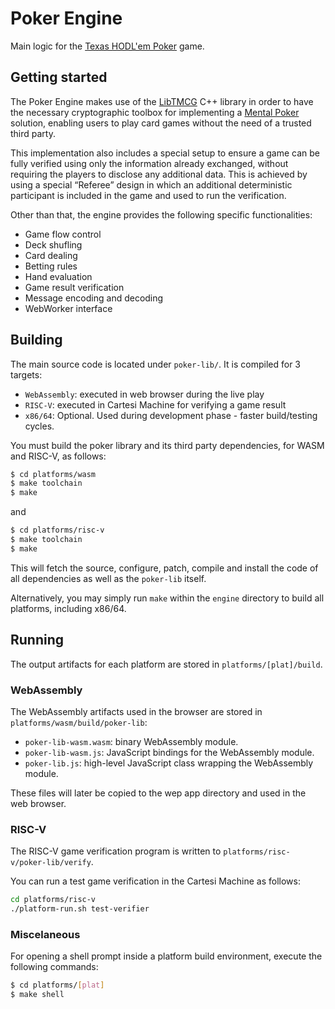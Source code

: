 # Poker Engine

Main logic for the [Texas HODL'em Poker](../README.md) game.

## Getting started

The Poker Engine makes use of the [LibTMCG](https://www.nongnu.org/libtmcg/)  C++ library in order to have the necessary cryptographic toolbox for implementing a [Mental Poker](https://en.wikipedia.org/wiki/Mental_poker) solution, enabling users to play card games without the need of a trusted third party.

This implementation also includes a special setup to ensure a game can be fully verified using only the information already exchanged, without requiring the players to disclose any additional data. This is achieved by using a special “Referee” design in which an additional deterministic participant is included in the game and used to run the verification.

Other than that, the engine provides the following specific functionalities:
- Game flow control
- Deck shufling
- Card dealing
- Betting rules
- Hand evaluation
- Game result verification
- Message encoding and decoding
- WebWorker interface

## Building

The main source code is located under `poker-lib/`. It is compiled for 3 targets:
- `WebAssembly`: executed in web browser during the live play
- `RISC-V`: executed in Cartesi Machine for verifying a game result
- `x86/64`: Optional. Used during development phase - faster build/testing cycles.

You must build the poker library and its third party dependencies, for WASM and RISC-V, as follows:
```bash
$ cd platforms/wasm
$ make toolchain
$ make
```
and
```bash
$ cd platforms/risc-v
$ make toolchain
$ make
```

This will fetch the source, configure, patch, compile and install the code of all dependencies as well as the `poker-lib` itself.

Alternatively, you may simply run `make` within the `engine` directory to build all platforms, including x86/64.

## Running

The output artifacts for each platform are stored in `platforms/[plat]/build`.

### WebAssembly

The WebAssembly artifacts used in the browser are stored in `platforms/wasm/build/poker-lib`:
- `poker-lib-wasm.wasm`: binary WebAssembly module.
- `poker-lib-wasm.js`: JavaScript bindings for the WebAssembly module.
- `poker-lib.js`: high-level JavaScript class wrapping the WebAssembly module.

These files will later be copied to the wep app directory and used in the web browser.

### RISC-V

The RISC-V game verification program is written to `platforms/risc-v/poker-lib/verify`.

You can run a test game verification in the Cartesi Machine as follows:
```bash
cd platforms/risc-v
./platform-run.sh test-verifier
```

### Miscelaneous

For opening a shell prompt inside a platform build environment, execute the following commands:
```bash
$ cd platforms/[plat]
$ make shell
```


